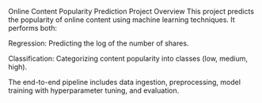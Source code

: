 Online Content Popularity Prediction
Project Overview
This project predicts the popularity of online content using machine learning techniques. It performs both:

Regression: Predicting the log of the number of shares.

Classification: Categorizing content popularity into classes (low, medium, high).

The end-to-end pipeline includes data ingestion, preprocessing, model training with hyperparameter tuning, and evaluation.


